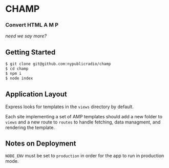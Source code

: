 # CHAMP
### Convert HTML A M P
_need we say more?_

## Getting Started

```sh
$ git clone git@github.com:nypublicradio/champ
$ cd champ
$ npm i
$ node index
```

## Application Layout

Express looks for templates in the `views` directory by default.

Each site implementing a set of AMP templates should add a new folder to `views` and a new route to `routes` to handle fetching, data managment, and rendering the template.

## Notes on Deployment

`NODE_ENV` must be set to `production` in order for the app to run in production mode.